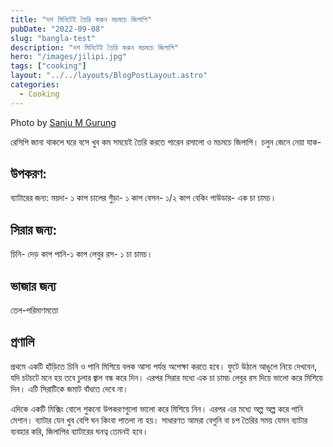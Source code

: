 ```yaml
---
title: "দশ মিনিটেই তৈরি করুন মচমচে জিলাপি"
pubDate: "2022-09-08"
slug: "bangla-test"
description: "দশ মিনিটেই তৈরি করুন মচমচে জিলাপি"
hero: "/images/jilipi.jpg"
tags: ["cooking"]
layout: "../../layouts/BlogPostLayout.astro"
categories:
  - Cooking
---
```

Photo by <a rel="nofollow" href="https://unsplash.com/@sundaymonday_gurung?utm_source=unsplash&utm_medium=referral&utm_content=creditCopyText">Sanju M Gurung</a>
  

রেসিপি জানা থাকলে ঘরে বসে খুব কম সময়েই  তৈরি করতে পারেন রসালো ও মচমচে জিলাপি। চলুন জেনে নেয়া যাক-

## উপকরণ:
ব্যাটারের জন্য:
ময়দা- ১ কাপ
চালের গুঁড়া- ১ কাপ
বেসন- ১/২ কাপ
বেকিং পাউডার- এক চা চামচ।

## সিরার জন্য:
চিনি- দেড় কাপ
পানি-১ কাপ
লেবুর রস- ১ চা চামচ।

## ভাজার জন্য
তেল-পরিমাণমতো

## প্রণালি

প্রথমে একটি হাঁড়িতে চিনি ও পানি মিশিয়ে বলক আসা পর্যন্ত অপেক্ষা করতে  হবে। ফুটে উঠলে আঙুলে নিয়ে দেখবেন, যদি চটচটে মনে হয় তবে চুলার জ্বাল বন্ধ  করে দিন। এরপর সিরার মধ্যে এক চা চামচ লেবুর রস দিয়ে ভালো করে মিশিয়ে দিন।  এটি সিরাটিকে জমাট বাঁধতে দেবে না।

এদিকে একটি মিক্সিং বোলে শুকনো উপকরণগুলো ভালো করে মিশিয়ে নিন। এরপর এর  মধ্যে অল্প অল্প করে পানি মেশান। ব্যাটার যেন খুব বেশি ঘন কিংবা পাতলা না  হয়। সাধারণত আমরা বেগুনি বা চপ তৈরির সময় যেমন ব্যাটার ব্যবহার করি,  জিলাপির ব্যাটারের ঘনত্ব তেমনই হবে।